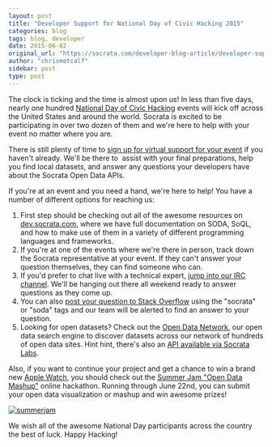 ```yaml
---
layout: post
title: "Developer Support for National Day of Civic Hacking 2015"
categories: blog
tags: blog, developer
date: 2015-06-02
original_url: "https://socrata.com/developer-blog-article/developer-support-for-national-day-of-civic-hacking-2015/"
author: "chrismetcalf"
sidebar: post
type: post
---
```


The clock is ticking and the time is almost upon us! In less than five days, nearly one hundred [National Day of Civic Hacking](http://hackforchange.org/) events will kick off across the United States and around the world. Socrata is excited to be participating in over two dozen of them and we're here to help with your event no matter where you are.

There is still plenty of time to [sign up for virtual support for your event](https://docs.google.com/forms/d/1t3tTklJDlsrRWFozFWqvcQznsIGaA3pGRN6pRKN9vW4/viewform) if you haven't already. We'll be there to &nbsp;assist with your final preparations, help you find local datasets, and answer any questions your developers have about the Socrata Open Data APIs.

If you're at an event and you need a hand, we're here to help! You have a number of different options for reaching us:

1. First step should be checking out all of the awesome resources on [dev.socrata.com](http://dev.socrata.com), where we have full documentation on SODA, SoQL, and how to make use of them in a variety of different programming languages and frameworks.
2. If you're at one of the events where we're there in person, track down the Socrata representative at your event. If they can't answer your question themselves, they can find someone who can.
3. If you'd prefer to chat live with a technical expert, [jump into our IRC channel](http://dev.socrata.com/irc.html). We'll be hanging out there all weekend ready to answer questions as they come up.
4. You can also [post your question to Stack Overflow](http://stackoverflow.com/questions/ask?tags=soda,socrata) using the "socrata" or "soda" tags and our team will be alerted to find an answer to your question.
5. Looking for open datasets? Check out the [Open Data Network](http://www.opendatanetwork.com/), our open data search engine to discover datasets across our network of hundreds of open data sites. Hint hint, there's also an [API available via Socrata Labs](http://labs.socrata.com.dev/docs/search.html).

Also, if you want to continue your project and get a chance to win a brand new [Apple Watch](http://www.apple.com/watch/), you should check out the [Summer Jam "Open Data Mashup"](https://dev.socrata.com/blog/2015/06/02/open-data-mashup-summer-jam-online-hackathon.html) online hackathon. Running through June 22nd, you can submit your open data visualization or mashup and win awesome prizes!

[![summerjam](/img/summerjam.png)](https://dev.socrata.com/blog/2015/06/02/open-data-mashup-summer-jam-online-hackathon.html)

We wish all of the awesome National Day participants across the country the best of luck. Happy Hacking!


